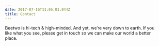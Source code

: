 ```yaml
---
date: 2017-07-16T11:06:01.044Z
title: Contact
---
```

Beetwo is hi-tech & high-minded. And yet, we’re very down to earth.
If you like what you see, please get in touch so we can make our world a better place.


